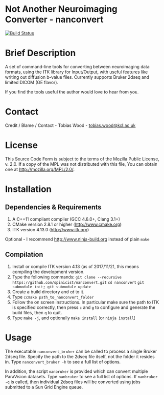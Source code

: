 # Not Another Neuroimaging Converter - nanconvert #

[![Build Status](https://travis-ci.org/spinicist/nanconvert.svg?branch=master)](https://travis-ci.org/spinicist/nanconvert)

# Brief Description #

A set of command-line tools for converting between neuroimaging data formats,
using the ITK library for Input/Output, with useful features like writing out
diffusion b-value files. Currently supports Bruker 2dseq and limited DICOM (GE
flavor).

If you find the tools useful the author would love to hear from you.

# Contact #

Credit / Blame / Contact - Tobias Wood - tobias.wood@kcl.ac.uk

# License #

This Source Code Form is subject to the terms of the Mozilla Public
License, v. 2.0. If a copy of the MPL was not distributed with this
file, You can obtain one at http://mozilla.org/MPL/2.0/.

# Installation #

## Dependencies & Requirements ##

1. A C++11 compliant compiler (GCC 4.8.0+, Clang 3.1+)
2. CMake version 2.8.1 or higher (http://www.cmake.org)
3. ITK version 4.13.0 (http://www.itk.org)

Optional - I recommend http://www.ninja-build.org instead of plain `make`

## Compilation ##

1. Install or compile ITK version 4.13 (as of 2017/11/21, this means compiling
   the development version.
2. Type the following commands: 
   `git clone --recursive https://github.com/spinicist/nanconvert.git`
   `cd nanconvert`
   `git submodule init; git submodule update`
3. Create a build directory and `cd` to it.
4. Type `ccmake path_to_nanconvert_folder`
5. Follow the on screen instructions. In particular make sure the path to ITK
   is specified correctly, then press `c` and `g` to configure and generate the
   build files, then `q` to quit.
6. Type `make -j`, and optionally `make install` (or `ninja install`)

# Usage #

The executable `nanconvert_bruker` can be called to process a single Bruker
2dseq file. Specify the path to the 2dseq file itself, not the folder it resides
in. Type `nanconvert_bruker -h` to see a full list of options.

In addition, the script `nanbruker` is provided which can convert multiple
ParaVision datasets. Type `nanbruker` to see a full list of options. If
`nanbruker -q` is called, then individual 2dseq files will be converted using
jobs submitted to a Sun Grid Engine queue.
